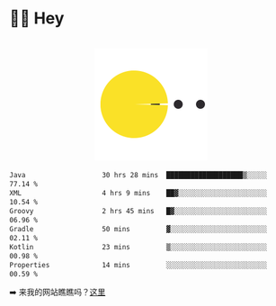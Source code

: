 
# 👋🏻 Hey
<div align="center">
	<br>
	<img src="https://raw.githubusercontent.com/Aniket965/Aniket965/master/pacman.svg?sanitize=true" width="200" height="200">
	<br>
</div>

<!--START_SECTION:waka-->

```text
Java                   30 hrs 28 mins  ███████████████████▒░░░░░   77.14 %
XML                    4 hrs 9 mins    ██▓░░░░░░░░░░░░░░░░░░░░░░   10.54 %
Groovy                 2 hrs 45 mins   █▓░░░░░░░░░░░░░░░░░░░░░░░   06.96 %
Gradle                 50 mins         ▓░░░░░░░░░░░░░░░░░░░░░░░░   02.11 %
Kotlin                 23 mins         ▒░░░░░░░░░░░░░░░░░░░░░░░░   00.98 %
Properties             14 mins         ░░░░░░░░░░░░░░░░░░░░░░░░░   00.59 %
```

<!--END_SECTION:waka-->

 ➡️  来我的网站瞧瞧吗？[这里](https://www.shaolongfei.com)
